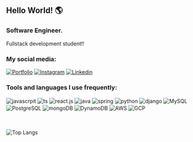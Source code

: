 ## Hello World! 🌎

### Software Engineer. <br>
Fullstack development student!!

### My social media:

[![Portfolio](https://img.shields.io/badge/website-000000?style=for-the-badge&logo=About.me&logoColor=white)](https://portfolio-ninee-rust.vercel.app)
[![Instagram](https://img.shields.io/badge/Instagram-E4405F?style=for-the-badge&logo=instagram&logoColor=white)](https://www.instagram.com/guh_rsilvaa/)
[![Linkedin](https://img.shields.io/badge/LinkedIn-0077B5?style=for-the-badge&logo=linkedin&logoColor=white)](https://www.linkedin.com/in/gustavo-r13/)

### Tools and languages I use frequently:

<div style="display: inline_block">
  <img align="center" alt="javascrpit" src="https://img.shields.io/badge/JavaScript-323330?style=for-the-badge&logo=javascript&logoColor=F7DF1E">
  <img align="center" alt="ts" src="https://img.shields.io/badge/TypeScript-007ACC?style=for-the-badge&logo=typescript&logoColor=white">
  <img align="center" alt="react.js" src="https://img.shields.io/badge/React-20232A?style=for-the-badge&logo=react&logoColor=61DAFB">
  <img align="center" alt="java" src="https://img.shields.io/badge/Java-ED8B00?style=for-the-badge&logo=openjdk&logoColor=white">
  <img align="center" alt="spring" src="https://img.shields.io/badge/Spring-6DB33F?style=for-the-badge&logo=spring&logoColor=white">
  <img align="center" alt="python" src="https://img.shields.io/badge/Python-3776AB?style=for-the-badge&logo=python&logoColor=white">
  <img align="center" alt="django" src="https://img.shields.io/badge/Django-092E20?style=for-the-badge&logo=django&logoColor=white">
  <img align="center" alt="MySQL" src="https://img.shields.io/badge/MySQL-00000F?style=for-the-badge&logo=mysql&logoColor=white">
  <img align="center" alt="PostgreSQL" src="https://img.shields.io/badge/PostgreSQL-316192?style=for-the-badge&logo=postgresql&logoColor=white">
  <img align="center" alt="mongoDB" src="https://img.shields.io/badge/MongoDB-4EA94B?style=for-the-badge&logo=mongodb&logoColor=white">  
  <img align="center" alt="DynamoDB" src="https://img.shields.io/badge/Amazon%20DynamoDB-4053D6?style=for-the-badge&logo=Amazon%20DynamoDB&logoColor=white">
  <img align="center" alt="AWS" src="https://img.shields.io/badge/Amazon_AWS-FF9900?style=for-the-badge&logo=amazonaws&logoColor=white">
  <img align="center" alt="GCP" src="https://img.shields.io/badge/Google_Cloud-4285F4?style=for-the-badge&logo=google-cloud&logoColor=white">
</div>
<br><br>

![Top Langs](https://github-readme-stats.vercel.app/api/top-langs/?username=Guhfrontend&layout=compact)

